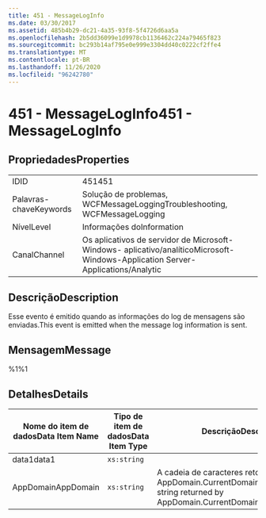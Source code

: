 ```yaml
---
title: 451 - MessageLogInfo
ms.date: 03/30/2017
ms.assetid: 485b4b29-dc21-4a35-93f8-5f4726d6aa5a
ms.openlocfilehash: 2b5dd36099e1d9978cb1136462c224a79465f823
ms.sourcegitcommit: bc293b14af795e0e999e3304dd40c0222cf2ffe4
ms.translationtype: MT
ms.contentlocale: pt-BR
ms.lasthandoff: 11/26/2020
ms.locfileid: "96242780"
---
```

# <a name="451---messageloginfo"></a><span data-ttu-id="7d7d2-102">451 - MessageLogInfo</span><span class="sxs-lookup"><span data-stu-id="7d7d2-102">451 - MessageLogInfo</span></span>

## <a name="properties"></a><span data-ttu-id="7d7d2-103">Propriedades</span><span class="sxs-lookup"><span data-stu-id="7d7d2-103">Properties</span></span>  
  
|||  
|-|-|  
|<span data-ttu-id="7d7d2-104">ID</span><span class="sxs-lookup"><span data-stu-id="7d7d2-104">ID</span></span>|<span data-ttu-id="7d7d2-105">451</span><span class="sxs-lookup"><span data-stu-id="7d7d2-105">451</span></span>|  
|<span data-ttu-id="7d7d2-106">Palavras-chave</span><span class="sxs-lookup"><span data-stu-id="7d7d2-106">Keywords</span></span>|<span data-ttu-id="7d7d2-107">Solução de problemas, WCFMessageLogging</span><span class="sxs-lookup"><span data-stu-id="7d7d2-107">Troubleshooting, WCFMessageLogging</span></span>|  
|<span data-ttu-id="7d7d2-108">Nível</span><span class="sxs-lookup"><span data-stu-id="7d7d2-108">Level</span></span>|<span data-ttu-id="7d7d2-109">Informações do</span><span class="sxs-lookup"><span data-stu-id="7d7d2-109">Information</span></span>|  
|<span data-ttu-id="7d7d2-110">Canal</span><span class="sxs-lookup"><span data-stu-id="7d7d2-110">Channel</span></span>|<span data-ttu-id="7d7d2-111">Os aplicativos de servidor de Microsoft-Windows- aplicativo/analítico</span><span class="sxs-lookup"><span data-stu-id="7d7d2-111">Microsoft-Windows-Application Server-Applications/Analytic</span></span>|  
  
## <a name="description"></a><span data-ttu-id="7d7d2-112">Descrição</span><span class="sxs-lookup"><span data-stu-id="7d7d2-112">Description</span></span>  

 <span data-ttu-id="7d7d2-113">Esse evento é emitido quando as informações do log de mensagens são enviadas.</span><span class="sxs-lookup"><span data-stu-id="7d7d2-113">This event is emitted when the message log information is sent.</span></span>  
  
## <a name="message"></a><span data-ttu-id="7d7d2-114">Mensagem</span><span class="sxs-lookup"><span data-stu-id="7d7d2-114">Message</span></span>  

 <span data-ttu-id="7d7d2-115">%1</span><span class="sxs-lookup"><span data-stu-id="7d7d2-115">%1</span></span>  
  
## <a name="details"></a><span data-ttu-id="7d7d2-116">Detalhes</span><span class="sxs-lookup"><span data-stu-id="7d7d2-116">Details</span></span>  
  
|<span data-ttu-id="7d7d2-117">Nome do item de dados</span><span class="sxs-lookup"><span data-stu-id="7d7d2-117">Data Item Name</span></span>|<span data-ttu-id="7d7d2-118">Tipo de item de dados</span><span class="sxs-lookup"><span data-stu-id="7d7d2-118">Data Item Type</span></span>|<span data-ttu-id="7d7d2-119">Descrição</span><span class="sxs-lookup"><span data-stu-id="7d7d2-119">Description</span></span>|  
|--------------------|--------------------|-----------------|  
|<span data-ttu-id="7d7d2-120">data1</span><span class="sxs-lookup"><span data-stu-id="7d7d2-120">data1</span></span>|`xs:string`||  
|<span data-ttu-id="7d7d2-121">AppDomain</span><span class="sxs-lookup"><span data-stu-id="7d7d2-121">AppDomain</span></span>|`xs:string`|<span data-ttu-id="7d7d2-122">A cadeia de caracteres retornada por AppDomain.CurrentDomain.FriendlyName.</span><span class="sxs-lookup"><span data-stu-id="7d7d2-122">The string returned by AppDomain.CurrentDomain.FriendlyName.</span></span>|

